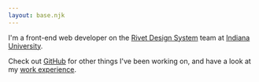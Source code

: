 ```yaml
---
layout: base.njk
---
```


I'm a front-end web developer on the [Rivet Design System](https://github.com/indiana-university/rivet-source/) team at [Indiana University](https://indiana.edu/).

Check out [GitHub](https://github.com/zttodd/) for other things I've been working on, and have a look at my [work experience](work/index.html).